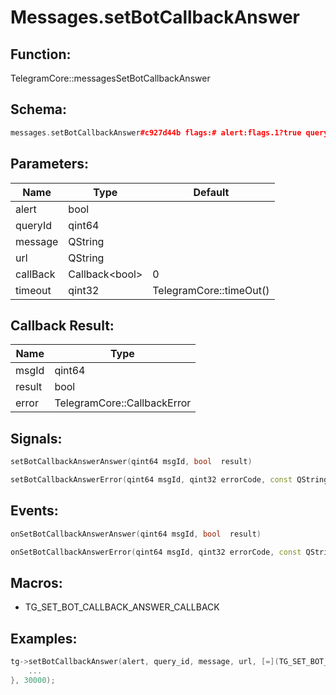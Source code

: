 # Messages.setBotCallbackAnswer

## Function:

TelegramCore::messagesSetBotCallbackAnswer

## Schema:

```c++
messages.setBotCallbackAnswer#c927d44b flags:# alert:flags.1?true query_id:long message:flags.0?string url:flags.2?string = Bool;
```
## Parameters:

|Name|Type|Default|
|----|----|-------|
|alert|bool||
|queryId|qint64||
|message|QString||
|url|QString||
|callBack|Callback&lt;bool&gt;|0|
|timeout|qint32|TelegramCore::timeOut()|

## Callback Result:

|Name|Type|
|----|----|
|msgId|qint64|
|result|bool|
|error|TelegramCore::CallbackError|

## Signals:

```c++
setBotCallbackAnswerAnswer(qint64 msgId, bool  result)
```
```c++
setBotCallbackAnswerError(qint64 msgId, qint32 errorCode, const QString &errorText)
```

## Events:

```c++
onSetBotCallbackAnswerAnswer(qint64 msgId, bool  result)
```
```c++
onSetBotCallbackAnswerError(qint64 msgId, qint32 errorCode, const QString &errorText)
```

## Macros:

* TG_SET_BOT_CALLBACK_ANSWER_CALLBACK

## Examples:

```c++
tg->setBotCallbackAnswer(alert, query_id, message, url, [=](TG_SET_BOT_CALLBACK_ANSWER_CALLBACK){
    ...
}, 30000);
```
